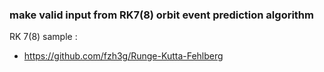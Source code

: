 ﻿### make valid input from RK7(8) orbit event prediction algorithm 
RK 7(8) sample : 
- https://github.com/fzh3g/Runge-Kutta-Fehlberg
